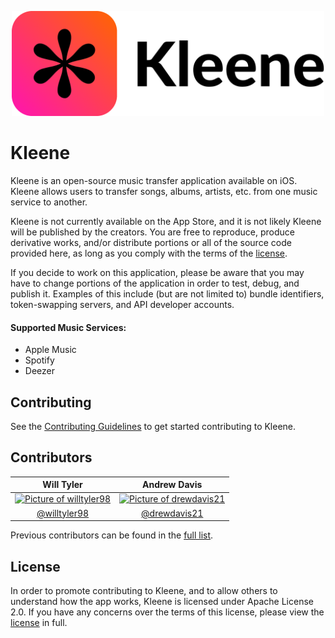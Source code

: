 <p align="center">
  <img src="https://github.com/KleeneApp/Kleene-iOS/blob/main/docs/img/kleene-banner.png?raw=true" width="500px"/>
</p>

# Kleene
Kleene is an open-source music transfer application available on iOS. Kleene allows users to transfer songs, albums, artists, etc. from one music service to another.

Kleene is not currently available on the App Store, and it is not likely Kleene will be published by the creators. You are free to reproduce, produce derivative works, and/or distribute portions or all of the source code provided here, as long as you comply with the terms of the [license](LICENSE).

If you decide to work on this application, please be aware that you may have to change portions of the application in order to test, debug, and publish it. Examples of this include (but are not limited to) bundle identifiers, token-swapping servers, and API developer accounts.

#### Supported Music Services:
- Apple Music
- Spotify
- Deezer

## Contributing
See the [Contributing Guidelines](docs/CONTRIBUTING.md) to get started contributing to Kleene.

## Contributors
| Will Tyler | Andrew Davis |
|:----------:|:------------:|
| <a href="https://github.com/willtyler98"><img src="https://avatars3.githubusercontent.com/u/23530045" width="100px" alt="Picture of willtyler98"/></a> | <a href="https://github.com/drewdavis21"><img src="https://avatars2.githubusercontent.com/u/9686215" width="100px" alt="Picture of drewdavis21"/></a> |
| [@willtyler98](https://github.com/willtyler98) | [@drewdavis21](https://github.com/drewdavis21) |

Previous contributors can be found in the [full list](docs/CONTRIBUTORS.md).

## License
In order to promote contributing to Kleene, and to allow others to understand how the app works, Kleene is licensed under Apache License 2.0. If you have any concerns over the terms of this license, please view the [license](LICENSE) in full.
